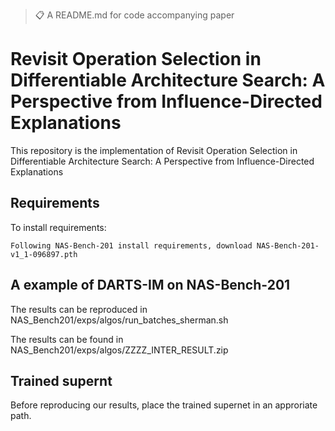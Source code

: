 >📋  A README.md for code accompanying paper

# Revisit Operation Selection in Differentiable Architecture Search: A Perspective from Influence-Directed Explanations

This repository is the implementation of Revisit Operation Selection in Differentiable Architecture Search: A Perspective from Influence-Directed Explanations 


## Requirements

To install requirements:

```setup
Following NAS-Bench-201 install requirements, download NAS-Bench-201-v1_1-096897.pth
```


## A example of DARTS-IM on NAS-Bench-201

The results can be reproduced in NAS_Bench201/exps/algos/run_batches_sherman.sh

The results can be found in NAS_Bench201/exps/algos/ZZZZ_INTER_RESULT.zip


## Trained supernt

Before reproducing our results, place the trained supernet in an approriate path.


